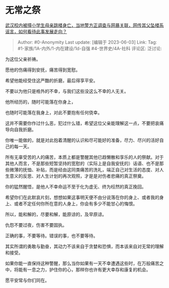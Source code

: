 # 无常之祭
[武汉校内被撞小学生母亲跳楼身亡，当地警方正调查与网暴关联，网传其父坠楼系谣言，如何看待此事发展走向？](https://www.zhihu.com/question/604447833/answer/3056636079)

> Author: #0-Anonymity
> Last update: [编辑于 2023-06-03]
> Link:
> Tag: #1-家族/1A-内外/1-内在建设/1d-自强 #4-世界史/4A-社科 
> 评论区:
> 泛讨论:

为这位父亲祈祷。

愿他的伤痛得到安抚，痛苦得到宽慰。

希望他能经受住这严酷的折磨，最后得享平安。

不要以为他只是格外的不幸，与我们这些没这么不幸的人无关。

他所经历的，随时可能落在你身上，

也随时可能落在我身上，对此不要抱有任何侥幸。

这并不需要你作过什么恶，犯过什么错，希望这位父亲能理解这一点，不要把哀痛导向自我折磨。

你唯一能做的，就是对此抱着清醒的认识和尽可能好的准备，尽力、尽兴的活好自己的每一天。

所有无辜受苦的人的痛苦，本质上都是警醒其他已趋懒散和享乐的人的祭献。对于其他人而言，不是那些短暂坚持的宽慰的（实际上是自我安抚的）话语、也不是那些微薄的抚恤、补贴，而是经由这同类痛苦的洗礼，端正自己对生活的态度、对人生意义的反思、对人生计划的再次观照，才是是对伤者悲痛的真正祭奠。

你的猛然醒悟，是他人不幸命运不至于化为虚无、终为枉然的真正挽回。

希望你们在此默哀片刻，想想如果这事明天便不由分说落在你的身上、或者我的身上、或者不定任何你所在意的人身上，你会有多少不能甘心的悔恨。

所以，能和解的，尽要和解，能原谅的，及早原谅。

仇怨不要过夜，伤害不要固执。

正确的事，不要等待。错误的事，也不要等待。

其实所谓的勇敢与勤奋，其动力不该来自于贪婪和恐惧，而本该来自对无常的理解和接受。

如果你能一直保持这种警醒，那么当你如果有一天不幸遭遇这些时，在万般痛苦之中，将能有一息之力，护住你的心，那样你也许有更大幸存和康复的机会。

愿平安常与你们同在。